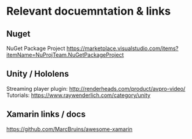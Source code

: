 
# Relevant docuemntation & links

## Nuget
NuGet Package Project
https://marketplace.visualstudio.com/items?itemName=NuProjTeam.NuGetPackageProject

## Unity / Hololens
Streaming player plugin: http://renderheads.com/product/avpro-video/
Tutorials: https://www.raywenderlich.com/category/unity

## Xamarin links / docs
https://github.com/MarcBruins/awesome-xamarin
